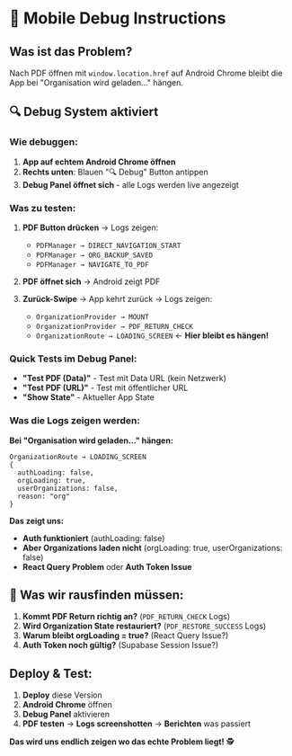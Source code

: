 # 📱 Mobile Debug Instructions

## Was ist das Problem?
Nach PDF öffnen mit `window.location.href` auf Android Chrome bleibt die App bei "Organisation wird geladen..." hängen.

## 🔍 Debug System aktiviert

### Wie debuggen:

1. **App auf echtem Android Chrome öffnen**
2. **Rechts unten**: Blauen "🔍 Debug" Button antippen 
3. **Debug Panel öffnet sich** - alle Logs werden live angezeigt

### Was zu testen:

1. **PDF Button drücken** → Logs zeigen:
   - `PDFManager → DIRECT_NAVIGATION_START`
   - `PDFManager → ORG_BACKUP_SAVED`
   - `PDFManager → NAVIGATE_TO_PDF`

2. **PDF öffnet sich** → Android zeigt PDF

3. **Zurück-Swipe** → App kehrt zurück → Logs zeigen:
   - `OrganizationProvider → MOUNT`
   - `OrganizationProvider → PDF_RETURN_CHECK`
   - `OrganizationRoute → LOADING_SCREEN` ← **Hier bleibt es hängen!**

### Quick Tests im Debug Panel:

- **"Test PDF (Data)"** - Test mit Data URL (kein Netzwerk)
- **"Test PDF (URL)"** - Test mit öffentlicher URL  
- **"Show State"** - Aktueller App State

### Was die Logs zeigen werden:

**Bei "Organisation wird geladen..." hängen:**
```
OrganizationRoute → LOADING_SCREEN
{
  authLoading: false,
  orgLoading: true,
  userOrganizations: false,
  reason: "org"
}
```

**Das zeigt uns:**
- **Auth funktioniert** (authLoading: false)  
- **Aber Organizations laden nicht** (orgLoading: true, userOrganizations: false)
- **React Query Problem** oder **Auth Token Issue**

## 🎯 Was wir rausfinden müssen:

1. **Kommt PDF Return richtig an?** (`PDF_RETURN_CHECK` Logs)
2. **Wird Organization State restauriert?** (`PDF_RESTORE_SUCCESS` Logs) 
3. **Warum bleibt orgLoading = true?** (React Query Issue?)
4. **Auth Token noch gültig?** (Supabase Session Issue?)

## Deploy & Test:

1. **Deploy** diese Version
2. **Android Chrome** öffnen
3. **Debug Panel** aktivieren  
4. **PDF testen** → **Logs screenshotten** → **Berichten** was passiert

**Das wird uns endlich zeigen wo das echte Problem liegt!** 🕵️